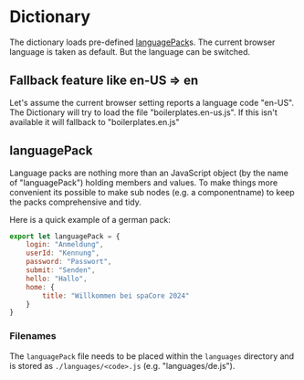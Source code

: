 # Dictionary
The dictionary loads pre-defined [languagePack](#languagepack)s. The current browser language is taken as default. But the language can be switched.

## Fallback feature like en-US => en
Let's assume the current browser setting reports a language code "en-US". The Dictionary will try to load the file "boilerplates.en-us.js". If this isn't available it will fallback to "boilerplates.en.js"

## languagePack
Language packs are nothing more than an JavaScript object (by the name of "languagePack") holding members and values. 
To make things more convenient its possible to make sub nodes (e.g. a componentname) to keep the packs comprehensive and tidy.

Here is a quick example of a german pack: 
```javaScript
export let languagePack = {
    login: "Anmeldung",
    userId: "Kennung",
    password: "Passwort",
    submit: "Senden",
    hello: "Hallo",
    home: {
        title: "Willkommen bei spaCore 2024"
    }
}
```
### Filenames
The `languagePack` file needs to be placed within the `languages` directory and is stored as `./languages/<code>.js` (e.g. "languages/de.js").
